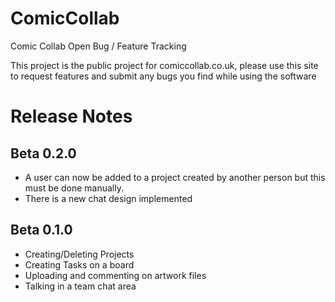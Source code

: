 # ComicCollab
Comic Collab Open Bug / Feature Tracking


This project is the public project for comiccollab.co.uk, please use this site to request features and submit any bugs you find while using the software


# Release Notes
## Beta 0.2.0
- A user can now be added to a project created by another person but this must be done manually.
- There is a new chat design implemented

## Beta 0.1.0
- Creating/Deleting Projects
- Creating Tasks on a board
- Uploading and commenting on artwork files
- Talking in a team chat area
